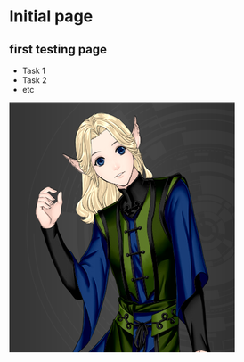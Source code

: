 # Initial page

## first testing page

* Task 1
* Task 2
* etc

![This is my DnD Elf](.gitbook/assets/laucian.PNG)

